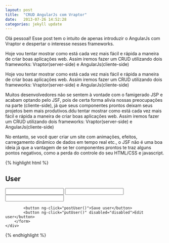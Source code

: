 ```yaml
---
layout: post
title:  "CRUD AngularJs com Vraptor"
date:   2013-07-26 14:52:28
categories: jekyll update
---
```


Olá pessoal!
Esse post tem o intuito de apenas introduzir o AngularJs com Vraptor e despertar o interesse nesses frameworks.

<p>
Hoje vou tentar mostrar como está cada vez mais fácil e rápida a maneira de criar boas aplicações web. Assim iremos fazer um CRUD utilizando dois frameworks: Vraptor(server-side) e AngularJs(cliente-side)
</p>

<p>
Hoje vou tentar mostrar como está cada vez mais fácil e rápida a maneira de criar boas aplicações web. Assim iremos fazer um CRUD utilizando dois frameworks: Vraptor(server-side) e AngularJs(cliente-side)
</p>

<p>
Muitos desenvolvedores não se sentem à vontade com o famigerado JSP e acabam optando pelo JSF, pois de certa forma alivia nossas preocupações na parte (cliente-side), já que seus componentes prontos deixam seus projetos bem mais produtivos.ddu tentar mostrar como está cada vez mais fácil e rápida a maneira de criar boas aplicações web. Assim iremos fazer um CRUD utilizando dois frameworks: Vraptor(server-side) e AngularJs(cliente-side)
</p>

<p>
No entanto, se você quer criar um site com animações, efeitos, carregamento dinâmico de dados em tempo real etc., o JSF não é uma boa ideia já que a vantagem de se ter componentes prontos te traz alguns pontos negativos, como a perda do controle do seu HTML/CSS e javascript.
</p>

{% highlight html %}
<html ng-app>
<body ng-controller="userController">
<h2>User</h2>
    <div>
        <form class="form">
            <input type="hidden" value="" ng-model="user.id">
            <input type="text" ng-model="user.login">
            <input type="text" ng-model="user.name">
            <input type="password" ng-model="user.password">
 
            <button ng-click="postUser()">Save user</button>
            <button ng-click="putUser()" disabled="disabled">Edit user</button>
        </form>
    </div>
</body>
<script type="text/javascript" src="js/jquery-min.js"></script>
<script type="text/javascript" src="js/angular.min.js"></script>
<script type="text/javascript" src="js/userController.js"></script>
</html>
{% endhighlight %}

